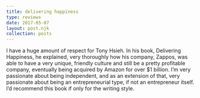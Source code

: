 ```yaml
---
title: delivering happiness
type: reviews
date: 2017-05-07
layout: post.njk
collection: posts
---
```


I have a huge amount of respect for Tony Hsieh. In his book, Delivering Happiness, he explained, very
thoroughly how his company, Zappos, was able to have a very unique, friendly culture and still be a
pretty profitable company, eventually being acquired by Amazon for over $1 billion. I’m very
passionate about being independent, and as an extension of that, very passionate about being an
entrepreneurial type, if not an entrepreneur itself. I’d recommend this book if only for the
writing style.
